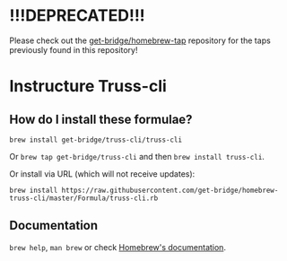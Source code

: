 # !!!DEPRECATED!!!

Please check out the [get-bridge/homebrew-tap](https://github.com/get-bridge/homebrew-tap) repository for the taps previously found in this repository!

# Instructure Truss-cli

## How do I install these formulae?
`brew install get-bridge/truss-cli/truss-cli`

Or `brew tap get-bridge/truss-cli` and then `brew install truss-cli`.

Or install via URL (which will not receive updates):

```
brew install https://raw.githubusercontent.com/get-bridge/homebrew-truss-cli/master/Formula/truss-cli.rb
```

## Documentation
`brew help`, `man brew` or check [Homebrew's documentation](https://docs.brew.sh).
